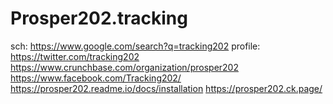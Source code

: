 # Prosper202.tracking
sch: https://www.google.com/search?q=tracking202 profile: https://twitter.com/tracking202 https://www.crunchbase.com/organization/prosper202 https://www.facebook.com/Tracking202/ https://prosper202.readme.io/docs/installation https://prosper202.ck.page/
